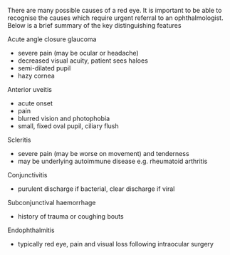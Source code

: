 There are many possible causes of a red eye. It is important to be able to recognise the causes which require urgent referral to an ophthalmologist. Below is a brief summary of the key distinguishing features  
  
Acute angle closure glaucoma  
* severe pain (may be ocular or headache)
* decreased visual acuity, patient sees haloes
* semi\-dilated pupil
* hazy cornea

  
Anterior uveitis  
* acute onset
* pain
* blurred vision and photophobia
* small, fixed oval pupil, ciliary flush

  
Scleritis  
* severe pain (may be worse on movement) and tenderness
* may be underlying autoimmune disease e.g. rheumatoid arthritis

  
Conjunctivitis  
* purulent discharge if bacterial, clear discharge if viral

  
Subconjunctival haemorrhage  
* history of trauma or coughing bouts

  
Endophthalmitis  
* typically red eye, pain and visual loss following intraocular surgery
